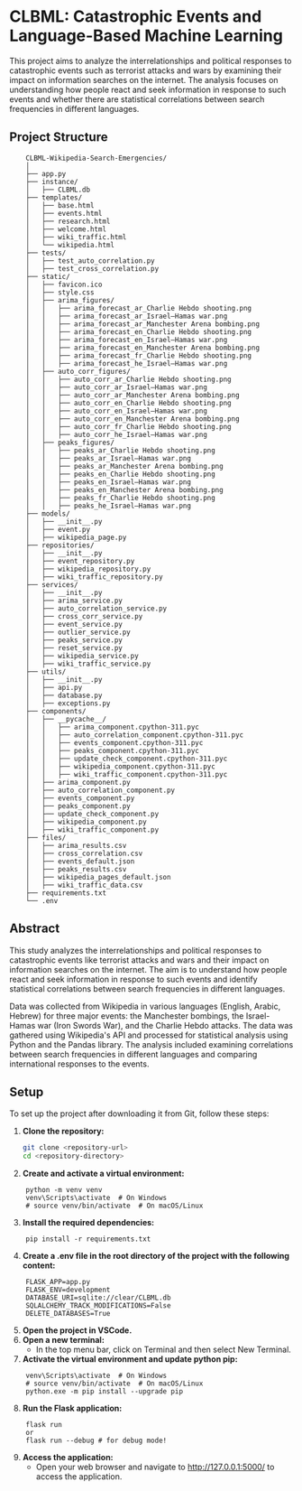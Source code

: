 # CLBML: Catastrophic Events and Language-Based Machine Learning

This project aims to analyze the interrelationships and political responses to catastrophic events such as terrorist attacks and wars by examining their impact on information searches on the internet. The analysis focuses on understanding how people react and seek information in response to such events and whether there are statistical correlations between search frequencies in different languages.

## Project Structure
```
    CLBML-Wikipedia-Search-Emergencies/
    │
    ├── app.py
    ├── instance/
    │   ├── CLBML.db
    ├── templates/
    │   ├── base.html
    │   ├── events.html
    │   ├── research.html
    │   ├── welcome.html
    │   ├── wiki_traffic.html
    │   └── wikipedia.html
    ├── tests/
    │   ├── test_auto_correlation.py
    │   ├── test_cross_correlation.py
    ├── static/
    │   ├── favicon.ico
    │   ├── style.css
    │   ├── arima_figures/
    │   │   ├── arima_forecast_ar_Charlie Hebdo shooting.png
    │   │   ├── arima_forecast_ar_Israel–Hamas war.png
    │   │   ├── arima_forecast_ar_Manchester Arena bombing.png
    │   │   ├── arima_forecast_en_Charlie Hebdo shooting.png
    │   │   ├── arima_forecast_en_Israel–Hamas war.png
    │   │   ├── arima_forecast_en_Manchester Arena bombing.png
    │   │   ├── arima_forecast_fr_Charlie Hebdo shooting.png
    │   │   ├── arima_forecast_he_Israel–Hamas war.png
    │   ├── auto_corr_figures/
    │   │   ├── auto_corr_ar_Charlie Hebdo shooting.png
    │   │   ├── auto_corr_ar_Israel–Hamas war.png
    │   │   ├── auto_corr_ar_Manchester Arena bombing.png
    │   │   ├── auto_corr_en_Charlie Hebdo shooting.png
    │   │   ├── auto_corr_en_Israel–Hamas war.png
    │   │   ├── auto_corr_en_Manchester Arena bombing.png
    │   │   ├── auto_corr_fr_Charlie Hebdo shooting.png
    │   │   ├── auto_corr_he_Israel–Hamas war.png
    │   ├── peaks_figures/
    │   │   ├── peaks_ar_Charlie Hebdo shooting.png
    │   │   ├── peaks_ar_Israel–Hamas war.png
    │   │   ├── peaks_ar_Manchester Arena bombing.png
    │   │   ├── peaks_en_Charlie Hebdo shooting.png
    │   │   ├── peaks_en_Israel–Hamas war.png
    │   │   ├── peaks_en_Manchester Arena bombing.png
    │   │   ├── peaks_fr_Charlie Hebdo shooting.png
    │   │   ├── peaks_he_Israel–Hamas war.png
    ├── models/
    │   ├── __init__.py
    │   ├── event.py
    │   ├── wikipedia_page.py
    ├── repositories/
    │   ├── __init__.py
    │   ├── event_repository.py
    │   ├── wikipedia_repository.py
    │   ├── wiki_traffic_repository.py
    ├── services/
    │   ├── __init__.py
    │   ├── arima_service.py
    │   ├── auto_correlation_service.py
    │   ├── cross_corr_service.py
    │   ├── event_service.py
    │   ├── outlier_service.py
    │   ├── peaks_service.py
    │   ├── reset_service.py
    │   ├── wikipedia_service.py
    │   ├── wiki_traffic_service.py
    ├── utils/
    │   ├── __init__.py
    │   ├── api.py
    │   ├── database.py
    │   ├── exceptions.py
    ├── components/
    │   ├── __pycache__/
    │   │   ├── arima_component.cpython-311.pyc
    │   │   ├── auto_correlation_component.cpython-311.pyc
    │   │   ├── events_component.cpython-311.pyc
    │   │   ├── peaks_component.cpython-311.pyc
    │   │   ├── update_check_component.cpython-311.pyc
    │   │   ├── wikipedia_component.cpython-311.pyc
    │   │   ├── wiki_traffic_component.cpython-311.pyc
    │   ├── arima_component.py
    │   ├── auto_correlation_component.py
    │   ├── events_component.py
    │   ├── peaks_component.py
    │   ├── update_check_component.py
    │   ├── wikipedia_component.py
    │   ├── wiki_traffic_component.py
    ├── files/
    │   ├── arima_results.csv
    │   ├── cross_correlation.csv
    │   ├── events_default.json
    │   ├── peaks_results.csv
    │   ├── wikipedia_pages_default.json
    │   ├── wiki_traffic_data.csv
    ├── requirements.txt
    └── .env
```

## Abstract

This study analyzes the interrelationships and political responses to catastrophic events like terrorist attacks and wars and their impact on information searches on the internet. The aim is to understand how people react and seek information in response to such events and identify statistical correlations between search frequencies in different languages.

Data was collected from Wikipedia in various languages (English, Arabic, Hebrew) for three major events: the Manchester bombings, the Israel-Hamas war (Iron Swords War), and the Charlie Hebdo attacks. The data was gathered using Wikipedia's API and processed for statistical analysis using Python and the Pandas library. The analysis included examining correlations between search frequencies in different languages and comparing international responses to the events.

## Setup

To set up the project after downloading it from Git, follow these steps:

1. **Clone the repository:**
   ```sh
   git clone <repository-url>
   cd <repository-directory>
   ```
2. **Create and activate a virtual environment:**

```
    python -m venv venv
    venv\Scripts\activate  # On Windows
    # source venv/bin/activate  # On macOS/Linux
```
3. **Install the required dependencies:**
    
```
    pip install -r requirements.txt
```

4. **Create a .env file in the root directory of the project with the following content:**

```
    FLASK_APP=app.py
    FLASK_ENV=development
    DATABASE_URI=sqlite://clear/CLBML.db
    SQLALCHEMY_TRACK_MODIFICATIONS=False
    DELETE_DATABASES=True
```

5. **Open the project in VSCode.**
6. **Open a new terminal:**
    - In the top menu bar, click on Terminal and then select New Terminal.
7. **Activate the virtual environment and update python pip:**
```
    venv\Scripts\activate  # On Windows
    # source venv/bin/activate  # On macOS/Linux
    python.exe -m pip install --upgrade pip
```
8. **Run the Flask application:**
```
    flask run
    or
    flask run --debug # for debug mode!
```
9. **Access the application:**
    - Open your web browser and navigate to http://127.0.0.1:5000/ to access the application.

